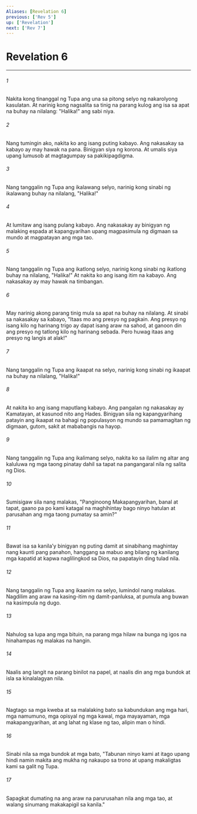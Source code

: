 ```yaml
---
Aliases: [Revelation 6]
previous: ['Rev 5']
up: ['Revelation']
next: ['Rev 7']
---
```

# Revelation 6

***

###### 1
Nakita kong tinanggal ng Tupa ang una sa pitong selyo ng nakarolyong kasulatan. At narinig kong nagsalita sa tinig na parang kulog ang isa sa apat na buhay na nilalang: "Halika!" ang sabi niya. 

###### 2
Nang tumingin ako, nakita ko ang isang puting kabayo. Ang nakasakay sa kabayo ay may hawak na pana. Binigyan siya ng korona. At umalis siya upang lumusob at magtagumpay sa pakikipagdigma. 

###### 3
Nang tanggalin ng Tupa ang ikalawang selyo, narinig kong sinabi ng ikalawang buhay na nilalang, "Halika!" 

###### 4
At lumitaw ang isang pulang kabayo. Ang nakasakay ay binigyan ng malaking espada at kapangyarihan upang magpasimula ng digmaan sa mundo at magpatayan ang mga tao. 

###### 5
Nang tanggalin ng Tupa ang ikatlong selyo, narinig kong sinabi ng ikatlong buhay na nilalang, "Halika!" At nakita ko ang isang itim na kabayo. Ang nakasakay ay may hawak na timbangan. 

###### 6
May narinig akong parang tinig mula sa apat na buhay na nilalang. At sinabi sa nakasakay sa kabayo, "Itaas mo ang presyo ng pagkain. Ang presyo ng isang kilo ng harinang trigo ay dapat isang araw na sahod, at ganoon din ang presyo ng tatlong kilo ng harinang sebada. Pero huwag itaas ang presyo ng langis at alak!" 

###### 7
Nang tanggalin ng Tupa ang ikaapat na selyo, narinig kong sinabi ng ikaapat na buhay na nilalang, "Halika!" 

###### 8
At nakita ko ang isang maputlang kabayo. Ang pangalan ng nakasakay ay Kamatayan, at kasunod nito ang Hades. Binigyan sila ng kapangyarihang patayin ang ikaapat na bahagi ng populasyon ng mundo sa pamamagitan ng digmaan, gutom, sakit at mababangis na hayop. 

###### 9
Nang tanggalin ng Tupa ang ikalimang selyo, nakita ko sa ilalim ng altar ang kaluluwa ng mga taong pinatay dahil sa tapat na pangangaral nila ng salita ng Dios. 

###### 10
Sumisigaw sila nang malakas, "Panginoong Makapangyarihan, banal at tapat, gaano pa po kami katagal na maghihintay bago ninyo hatulan at parusahan ang mga taong pumatay sa amin?" 

###### 11
Bawat isa sa kanilaʼy binigyan ng puting damit at sinabihang maghintay nang kaunti pang panahon, hanggang sa mabuo ang bilang ng kanilang mga kapatid at kapwa naglilingkod sa Dios, na papatayin ding tulad nila. 

###### 12
Nang tanggalin ng Tupa ang ikaanim na selyo, lumindol nang malakas. Nagdilim ang araw na kasing-itim ng damit-panluksa, at pumula ang buwan na kasimpula ng dugo. 

###### 13
Nahulog sa lupa ang mga bituin, na parang mga hilaw na bunga ng igos na hinahampas ng malakas na hangin. 

###### 14
Naalis ang langit na parang binilot na papel, at naalis din ang mga bundok at isla sa kinalalagyan nila. 

###### 15
Nagtago sa mga kweba at sa malalaking bato sa kabundukan ang mga hari, mga namumuno, mga opisyal ng mga kawal, mga mayayaman, mga makapangyarihan, at ang lahat ng klase ng tao, alipin man o hindi. 

###### 16
Sinabi nila sa mga bundok at mga bato, "Tabunan ninyo kami at itago upang hindi namin makita ang mukha ng nakaupo sa trono at upang makaligtas kami sa galit ng Tupa. 

###### 17
Sapagkat dumating na ang araw na parurusahan nila ang mga tao, at walang sinumang makakapigil sa kanila."

